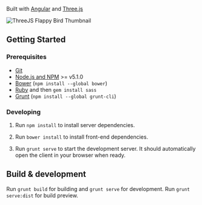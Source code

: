 Built with [Angular][1] and [Three.js][2]


![ThreeJS Flappy Bird Thumbnail](http://i.imgur.com/LHB7AYd.jpg)
## Getting Started

### Prerequisites

- [Git](https://git-scm.com/)
- [Node.js and NPM](nodejs.org) >= v5.1.0
- [Bower](bower.io) (`npm install --global bower`)
- [Ruby](https://www.ruby-lang.org) and then `gem install sass`
- [Grunt](http://gruntjs.com/) (`npm install --global grunt-cli`)

### Developing

1. Run `npm install` to install server dependencies.

2. Run `bower install` to install front-end dependencies.

3. Run `grunt serve` to start the development server. It should automatically open the client in your browser when ready.

## Build & development

Run `grunt build` for building and `grunt serve` for development.  Run `grunt serve:dist` for build preview.



[1]: https://angularjs.org/
[2]: http://threejs.org/
